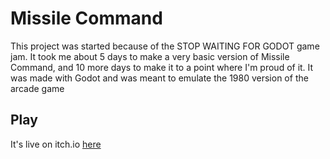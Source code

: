 # Missile Command

This project was started because of the STOP WAITING FOR GODOT game jam. It took me about 5 days to make a very basic version of Missile Command, and 10 more days to make it to a point where I'm proud of it. It was made with Godot and was meant to emulate the 1980 version of the arcade game

## Play

It's live on itch.io [here](https://bubblgames.itch.io/new-missile-command)
